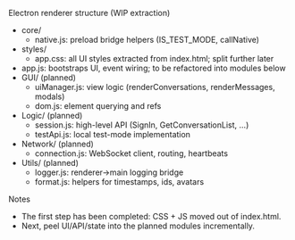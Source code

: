 Electron renderer structure (WIP extraction)

- core/
  - native.js: preload bridge helpers (IS_TEST_MODE, callNative)
- styles/
  - app.css: all UI styles extracted from index.html; split further later
- app.js: bootstraps UI, event wiring; to be refactored into modules below
- GUI/ (planned)
  - uiManager.js: view logic (renderConversations, renderMessages, modals)
  - dom.js: element querying and refs
- Logic/ (planned)
  - session.js: high-level API (SignIn, GetConversationList, ...)
  - testApi.js: local test-mode implementation
- Network/ (planned)
  - connection.js: WebSocket client, routing, heartbeats
- Utils/ (planned)
  - logger.js: renderer->main logging bridge
  - format.js: helpers for timestamps, ids, avatars

Notes
- The first step has been completed: CSS + JS moved out of index.html.
- Next, peel UI/API/state into the planned modules incrementally.

